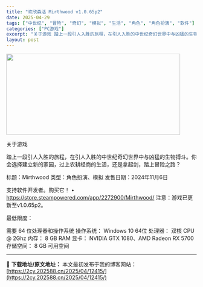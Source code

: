 ```yaml
---
title: "欢欣森活 Mirthwood v1.0.65p2"
date: 2025-04-29
tags: ["中世纪", "冒险", "奇幻", "模拟", "生活", "角色", "角色扮演", "软件"]
categories: ["PC游戏"]
excerpt: "关于游戏 踏上一段引人入胜的旅程，在引人入胜的中世纪奇幻世界中与凶猛的生物搏斗。你会选择建立新的家园，过上农耕经商的生活，还是拿起剑，踏上冒险之路？ 标题：Mirthwood 类型：角色扮演、模拟 发售日期：2024年11月6日 支持软件开发者。购买它！ • https://store.steamp&hellip;"
layout: post
---
```


<img class="aligncenter size-full wp-image-12394" src="https://2cy.202588.cn/wp-content/uploads/2025/04/2025042901445891.webp" alt="" width="460" height="215" />

关于游戏

踏上一段引人入胜的旅程，在引人入胜的中世纪奇幻世界中与凶猛的生物搏斗。你会选择建立新的家园，过上农耕经商的生活，还是拿起剑，踏上冒险之路？

标题：Mirthwood
类型：角色扮演、模拟
发售日期：2024年11月6日

支持软件开发者。购买它！
• https://store.steampowered.com/app/2272900/Mirthwood/
注意：游戏已更新至v1.0.65p2。

最低限度：

需要 64 位处理器和操作系统
操作系统： Windows 10 64位
处理器： 双核 CPU @ 2Ghz
内存： 8 GB RAM
显卡： NVIDIA GTX 1080、AMD Radeon RX 5700
存储空间： 8 GB 可用空间

---
📖 **下载地址/原文地址：** 本文最初发布于我的博客网站：[https://2cy.202588.cn/2025/04/12415/](https://2cy.202588.cn/2025/04/12415/)
